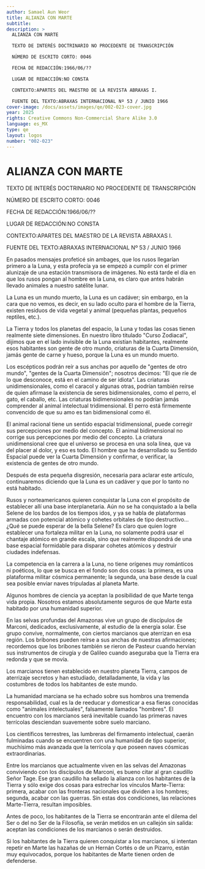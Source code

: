 ```yaml
---
author: Samael Aun Weor
title: ALIANZA CON MARTE
subtitle:
description: >
  ALIANZA CON MARTE

  TEXTO DE INTERÉS DOCTRINARIO NO PROCEDENTE DE TRANSCRIPCIÓN

  NÚMERO DE ESCRITO CORTO: 0046

  FECHA DE REDACCIÓN:1966/06/??

  LUGAR DE REDACCIÓN:NO CONSTA

  CONTEXTO:APARTES DEL MAESTRO DE LA REVISTA ABRAXAS I.

  FUENTE DEL TEXTO:ABRAXAS INTERNACIONAL Nº 53 / JUNIO 1966
cover-image: /docs/assets/images/qe/002-023-cover.jpg
year: 2025
rights: Creative Commons Non-Commercial Share Alike 3.0
language: es_MX
type: qe
layout: logos
number: "002-023"
---
```

# ALIANZA CON MARTE

TEXTO DE INTERÉS DOCTRINARIO NO PROCEDENTE DE TRANSCRIPCIÓN

NÚMERO DE ESCRITO CORTO: 0046

FECHA DE REDACCIÓN:1966/06/??

LUGAR DE REDACCIÓN:NO CONSTA

CONTEXTO:APARTES DEL MAESTRO DE LA REVISTA ABRAXAS I.

FUENTE DEL TEXTO:ABRAXAS INTERNACIONAL Nº 53 / JUNIO 1966

En pasados mensajes profeticé sin ambages, que los rusos llegarían primero a la Luna, y esta profecía ya se empezó a cumplir con el primer alunizaje de una estación transmisora de imágenes. No está tarde el día en que los rusos pongan al hombre en la Luna, es claro que antes habrán llevado animales a nuestro satélite lunar.

La Luna es un mundo muerto, la Luna es un cadáver; sin embargo, en la cara que no vemos, es decir, en su lado oculto para el hombre de la Tierra, existen residuos de vida vegetal y animal (pequeñas plantas, pequeños reptiles, etc.).

La Tierra y todos los planetas del espacio, la Luna y todas las cosas tienen realmente siete dimensiones. En nuestro libro titulado "Curso Zodiacal", dijimos que en el lado invisible de la Luna existían habitantes, realmente esos habitantes son gente de otro mundo, criaturas de la Cuarta Dimensión, jamás gente de carne y hueso, porque la Luna es un mundo muerto.

Los escépticos podrán reír a sus anchas por aquello de "gentes de otro mundo", "gentes de la Cuarta Dimensión"; nosotros decimos: "El que ríe de lo que desconoce, está en el camino de ser idiota". Las criaturas unidimensionales, como el caracol y algunas otras, podrían también reírse de quien afirmase la existencia de seres bidimensionales, como el perro, el gato, el caballo, etc. Las criaturas bidimensionales no podrían jamás comprender al animal intelectual tridimensional. El perro está firmemente convencido de que su amo es tan bidimensional como él.

El animal racional tiene un sentido espacial tridimensional, puede corregir sus percepciones por medio del concepto. El animal bidimensional no corrige sus percepciones por medio del concepto. La criatura unidimensional cree que el universo se procesa en una sola línea, que va del placer al dolor, y eso es todo. El hombre que ha desarrollado su Sentido Espacial puede ver la Cuarta Dimensión y confirmar, o verificar, la existencia de gentes de otro mundo.

Después de esta pequeña disgresión, necesaria para aclarar este artículo, continuaremos diciendo que la Luna es un cadáver y que por lo tanto no está habitado.

Rusos y norteamericanos quieren conquistar la Luna con el propósito de establecer allí una base interplanetaria. Aún no se ha conquistado a la bella Selene de los bardos de los tiempos idos, y ya se habla de plataformas armadas con potencial atómico y cohetes orbitales de tipo destructivo... ¿Qué se puede esperar de la bella Selene? Es claro que quien logre establecer una fortaleza militar en la Luna, no solamente podrá usar el chantaje atómico en grande escala, sino que realmente dispondrá de una base espacial formidable para disparar cohetes atómicos y destruir ciudades indefensas.

La competencia en la carrera a la Luna, no tiene orígenes muy románticos ni poéticos, lo que se busca en el fondo son dos cosas: la primera, es una plataforma militar cósmica permanente; la segunda, una base desde la cual sea posible enviar naves tripuladas al planeta Marte.

Algunos hombres de ciencia ya aceptan la posibilidad de que Marte tenga vida propia. Nosotros estamos absolutamente seguros de que Marte esta habitado por una humanidad superior.

En las selvas profundas del Amazonas vive un grupo de discípulos de Marconi, dedicados, exclusivamente, al estudio de la energía solar. Ese grupo convive, normalmente, con ciertos marcianos que aterrizan en esa región. Los bribones pueden reírse a sus anchas de nuestras afirmaciones; recordemos que los bribones también se rieron de Pasteur cuando hervían sus instrumentos de cirugía y de Galileo cuando aseguraba que la Tierra era redonda y que se movía.

Los marcianos tienen establecido en nuestro planeta Tierra, campos de aterrizaje secretos y han estudiado, detalladamente, la vida y las costumbres de todos los habitantes de este mundo.

La humanidad marciana se ha echado sobre sus hombros una tremenda responsabilidad, cual es la de reeducar y domesticar a esa fieras conocidas como "animales intelectuales", falsamente llamados "hombres". El encuentro con los marcianos será inevitable cuando las primeras naves terrícolas desciendan suavemente sobre suelo marciano.

Los científicos terrestres, las lumbreras del firmamento intelectual, caerán fulminadas cuando se encuentren con una humanidad de tipo superior, muchísimo más avanzada que la terrícola y que poseen naves cósmicas extraordinarias.

Entre los marcianos que actualmente viven en las selvas del Amazonas conviviendo con los discípulos de Marconi, es bueno citar al gran caudillo Señor Tage. Ese gran caudillo ha sellado la alianza con los habitantes de la Tierra y sólo exige dos cosas para estrechar los vínculos Marte-Tierra: primera, acabar con las fronteras nacionales que dividen a los hombres; segunda, acabar con las guerras. Sin estas dos condiciones, las relaciones Marte-Tierra, resultan imposibles.

Antes de poco, los habitantes de la Tierra se encontrarán ante el dilema del Ser o del no Ser de la Filosofía, se verán metidos en un callejón sin salida: aceptan las condiciones de los marcianos o serán destruidos.

Si los habitantes de la Tierra quieren conquistar a los marcianos, si intentan repetir en Marte las hazañas de un Hernán Cortés o de un Pizarro, están muy equivocados, porque los habitantes de Marte tienen orden de defenderse.

